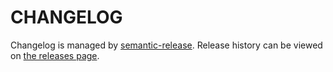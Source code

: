# CHANGELOG

Changelog is managed by [semantic-release](https://github.com/semantic-release/semantic-release). Release history can be viewed on [the releases page](https://github.com/kamranayub/cypress-browser-permissions/releases).
